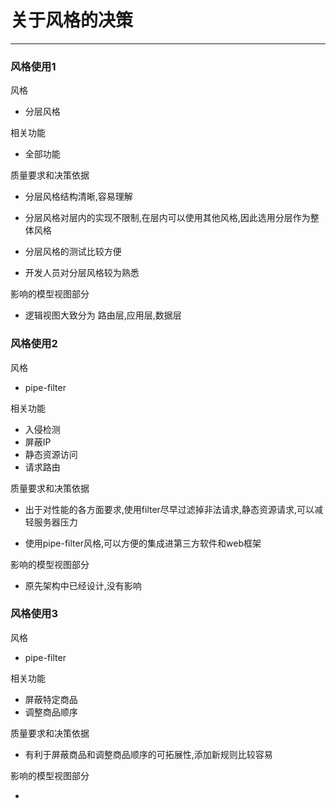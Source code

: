 # 关于风格的决策

---

### 风格使用1

风格

* 分层风格

相关功能

* 全部功能

质量要求和决策依据

* 分层风格结构清晰,容易理解

* 分层风格对层内的实现不限制,在层内可以使用其他风格,因此选用分层作为整体风格

* 分层风格的测试比较方便

* 开发人员对分层风格较为熟悉

影响的模型视图部分

* 逻辑视图大致分为 路由层,应用层,数据层

### 风格使用2

风格

* pipe-filter

相关功能

* 入侵检测
* 屏蔽IP
* 静态资源访问
* 请求路由

质量要求和决策依据

* 出于对性能的各方面要求,使用filter尽早过滤掉非法请求,静态资源请求,可以减轻服务器压力

* 使用pipe-filter风格,可以方便的集成进第三方软件和web框架

影响的模型视图部分

* 原先架构中已经设计,没有影响

### 风格使用3

风格

* pipe-filter

相关功能

* 屏蔽特定商品
* 调整商品顺序

质量要求和决策依据

* 有利于屏蔽商品和调整商品顺序的可拓展性,添加新规则比较容易

影响的模型视图部分

* 


